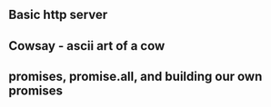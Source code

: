 ## Basic http server
## Cowsay - ascii art of a cow
## promises, promise.all, and building our own promises
